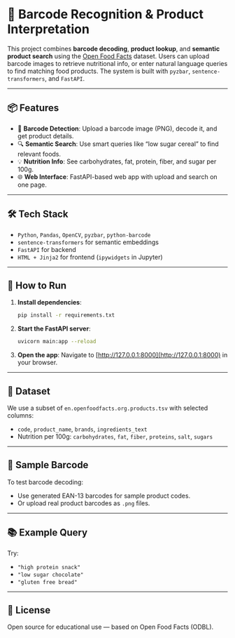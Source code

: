 # 🧾 Barcode Recognition & Product Interpretation

This project combines **barcode decoding**, **product lookup**, and **semantic product search** using the [Open Food Facts](https://world.openfoodfacts.org/) dataset. Users can upload barcode images to retrieve nutritional info, or enter natural language queries to find matching food products. The system is built with `pyzbar`, `sentence-transformers`, and `FastAPI`.

---

## 📦 Features

- 📸 **Barcode Detection**: Upload a barcode image (PNG), decode it, and get product details.
- 🔍 **Semantic Search**: Use smart queries like “low sugar cereal” to find relevant foods.
- 💡 **Nutrition Info**: See carbohydrates, fat, protein, fiber, and sugar per 100g.
- 🌐 **Web Interface**: FastAPI-based web app with upload and search on one page.

---

## 🛠 Tech Stack

- `Python`, `Pandas`, `OpenCV`, `pyzbar`, `python-barcode`
- `sentence-transformers` for semantic embeddings
- `FastAPI` for backend
- `HTML + Jinja2` for frontend (`ipywidgets` in Jupyter)

---

## 🚀 How to Run

1. **Install dependencies**:
   ```bash
   pip install -r requirements.txt
   ```

2. **Start the FastAPI server**:
   ```bash
   uvicorn main:app --reload
   ```

3. **Open the app**:
   Navigate to [http://127.0.0.1:8000](http://127.0.0.1:8000) in your browser.

---

## 📁 Dataset

We use a subset of `en.openfoodfacts.org.products.tsv` with selected columns:
- `code`, `product_name`, `brands`, `ingredients_text`
- Nutrition per 100g: `carbohydrates`, `fat`, `fiber`, `proteins`, `salt`, `sugars`

---

## 📸 Sample Barcode

To test barcode decoding:
- Use generated EAN-13 barcodes for sample product codes.
- Or upload real product barcodes as `.png` files.

---

## 📚 Example Query

Try:  
- `"high protein snack"`  
- `"low sugar chocolate"`  
- `"gluten free bread"`

---

## 📜 License

Open source for educational use — based on Open Food Facts (ODBL).
